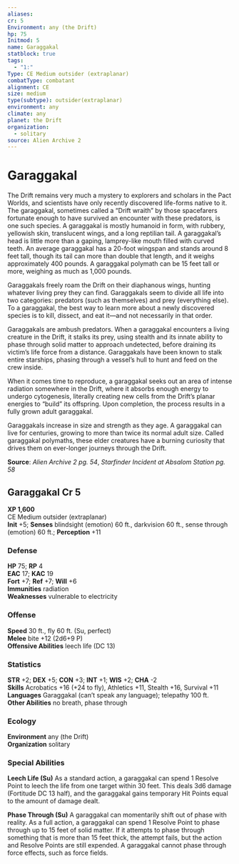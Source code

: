 ```yaml
---
aliases: 
cr: 5
Environment: any (the Drift)
hp: 75
Initmod: 5
name: Garaggakal
statblock: true
tags:
  - "1:"
Type: CE Medium outsider (extraplanar)
combatType: combatant
alignment: CE
size: medium
type(subtype): outsider(extraplanar)
environment: any
climate: any
planet: the Drift
organization:
  - solitary
source: Alien Archive 2
---
```


# Garaggakal

The Drift remains very much a mystery to explorers and scholars in the Pact Worlds, and scientists have only recently discovered life-forms native to it. The garaggakal, sometimes called a “Drift wraith” by those spacefarers fortunate enough to have survived an encounter with these predators, is one such species. A garaggakal is mostly humanoid in form, with rubbery, yellowish skin, translucent wings, and a long reptilian tail. A garaggakal’s head is little more than a gaping, lamprey-like mouth filled with curved teeth. An average garaggakal has a 20-foot wingspan and stands around 8 feet tall, though its tail can more than double that length, and it weighs approximately 400 pounds. A garaggakal polymath can be 15 feet tall or more, weighing as much as 1,000 pounds.

Garaggakals freely roam the Drift on their diaphanous wings, hunting whatever living prey they can find. Garaggakals seem to divide all life into two categories: predators (such as themselves) and prey (everything else). To a garaggakal, the best way to learn more about a newly discovered species is to kill, dissect, and eat it—and not necessarily in that order.

Garaggakals are ambush predators. When a garaggakal encounters a living creature in the Drift, it stalks its prey, using stealth and its innate ability to phase through solid matter to approach undetected, before draining its victim’s life force from a distance. Garaggakals have been known to stalk entire starships, phasing through a vessel’s hull to hunt and feed on the crew inside.

When it comes time to reproduce, a garaggakal seeks out an area of intense radiation somewhere in the Drift, where it absorbs enough energy to undergo cytogenesis, literally creating new cells from the Drift’s planar energies to “build” its offspring. Upon completion, the process results in a fully grown adult garaggakal.

Garaggakals increase in size and strength as they age. A garaggakal can live for centuries, growing to more than twice its normal adult size. Called garaggakal polymaths, these elder creatures have a burning curiosity that drives them on ever-longer journeys through the Drift.

**Source**:  _Alien Archive 2 pg. 54_, _Starfinder Incident at Absalom Station pg. 58_

## Garaggakal Cr 5

**XP 1,600**  
CE Medium outsider (extraplanar)  
**Init** +5; **Senses** blindsight (emotion) 60 ft., darkvision 60 ft., sense through (emotion) 60 ft.; **Perception** +11  

### Defense

**HP** 75; **RP** 4  
**EAC** 17; **KAC** 19  
**Fort** +7; **Ref** +7; **Will** +6  
**Immunities** radiation  
**Weaknesses** vulnerable to electricity

### Offense

**Speed** 30 ft., fly 60 ft. (Su, perfect)  
**Melee** bite +12 (2d6+9 P)  
**Offensive Abilities** leech life (DC 13)

### Statistics

**STR** +2; **DEX** +5; **CON** +3; **INT** +1; **WIS** +2; **CHA** -2  
**Skills** Acrobatics +16 (+24 to fly), Athletics +11, Stealth +16, Survival +11  
**Languages** Garaggakal (can’t speak any language); telepathy 100 ft.  
**Other Abilities** no breath, phase through

### Ecology

**Environment** any (the Drift)  
**Organization** solitary

### Special Abilities

**Leech Life (Su)** As a standard action, a garaggakal can spend 1 Resolve Point to leech the life from one target within 30 feet. This deals 3d6 damage (Fortitude DC 13 half), and the garaggakal gains temporary Hit Points equal to the amount of damage dealt.

**Phase Through (Su)** A garaggakal can momentarily shift out of phase with reality. As a full action, a garaggakal can spend 1 Resolve Point to phase through up to 15 feet of solid matter. If it attempts to phase through something that is more than 15 feet thick, the attempt fails, but the action and Resolve Points are still expended. A garaggakal cannot phase through force effects, such as force fields.


